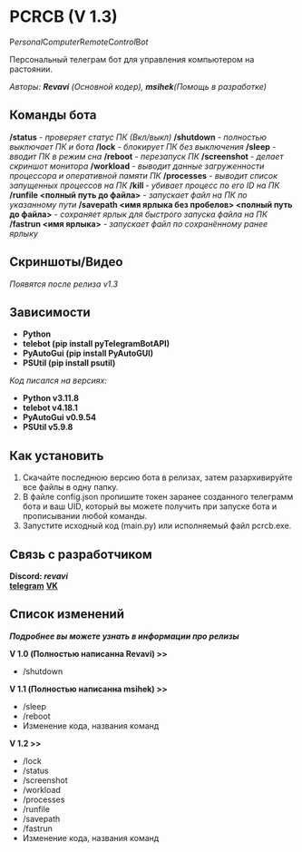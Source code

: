 # PCRCB (V 1.3)
P*ersonal*C*omputer*R*emote*C*ontrol*B*ot*

Персональный телеграм бот для управления компьютером на растоянии.

_Авторы: **Revavi** (Основной кодер), **msihek**(Помощь в разработке)_

## Команды бота

**/status** - *проверяет статус ПК (Вкл/выкл)*
**/shutdown** - *полностью выключает ПК и бота*
**/lock** - *блокирует ПК без выключения*
**/sleep** - *вводит ПК в режим сна*
**/reboot** - *перезапуск ПК*
**/screenshot** - *делает скриншот монитора*
**/workload** - *выводит данные загруженности процессора и оперативной памяти ПК*
**/processes** - *выводит список запущенных процессов на ПК*
**/kill <PID>** - *убивает процесс по его ID на ПК*
**/runfile <полный путь до файла>** - *запускает файл на ПК по указанному пути*
**/savepath <имя ярлыка без пробелов> <полный путь до файла>** - *сохраняет ярлык для быстрого запуска файла на ПК*
**/fastrun <имя ярлыка>** - *запускает файл по сохранённому ранее ярлыку*

## Скриншоты/Видео

*Появятся после релиза v1.3*

## Зависимости

  - **Python**
  - **telebot (pip install pyTelegramBotAPI)**
  - **PyAutoGui (pip install PyAutoGUI)**
  - **PSUtil (pip install psutil)**

  _Код писался на версиях:_
  - **Python v3.11.8**
  - **telebot v4.18.1**
  - **PyAutoGui v0.9.54**
  - **PSUtil v5.9.8**

## Как установить

  1. Скачайте последнюю версию бота в релизах, затем разархивируйте все файлы в одну папку.
  2. В файле config.json пропишите токен заранее созданного телеграмм бота и ваш UID, который вы можете получить при запуске бота и прописывании любой команды.
  3. Запустите исходный код (main.py) или исполняемый файл pcrcb.exe.

## Связь с разработчиком

**Discord: _revavi_**  
[**telegram**](https://t.me/CleanVeins)
[**VK**](https://vk.com/revavi)

## Список изменений
***Подробнее вы можете узнать в информации про релизы***

**V 1.0 (Полностью написанна Revavi) >>**
  - /shutdown

**V 1.1 (Полностью написанна msihek) >>**
  - /sleep
  - /reboot
  - Изменение кода, названия команд
 
**V 1.2 >>**
  - /lock
  - /status
  - /screenshot
  - /workload
  - /processes
  - /runfile
  - /savepath
  - /fastrun
  - Изменение кода, названия команд
